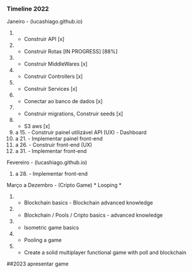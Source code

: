 ### Timeline 2022

Janeiro - (lucashiago.github.io)
01. - Construir API  [x]
02. - Construir Rotas [IN PROGRESS] [88%]
03. - Construir MiddleWares [x]
04. - Construir Controllers [x]
05. - Construir Services [x]
06. - Conectar ao banco de dados [x]
07. - Construir migrations, Construir seeds [x]
08. - S3 aws [x]
09. a 15. - Construir painel utilizável API (UX) - Dashboard
16. a 21. - Implementar painel front-end
22. a 26. - Construir front-end (UX)
26. a 31. - Implementar front-end

Fevereiro - (lucashiago.github.io)
01. a 28. - Implementar front-end

Março a Dezembro - (Cripto Game) * Looping *
01. - Blockchain basics - Blockchain advanced knowledge
02. - Blockchain / Pools / Cripto basics - advanced knowledge
03. - Isometric game basics
04. - Pooling a game
05. - Create a solid multiplayer functional game with poll and blockchain

##2023 apresentar game 
